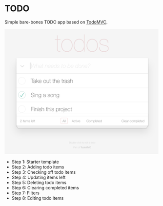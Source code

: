 # TODO

Simple bare-bones TODO app based on [TodoMVC](http://todomvc.com/).

![Screenshot](https://raw.githubusercontent.com/HackYourFutureBelgium/JavaScript2/master/Projects/todo-app/screenshot.png)

* Step 1: Starter template
* Step 2: Adding todo items
* Step 3: Checking off todo items
* Step 4: Updating items left
* Step 5: Deleting todo items
* Step 6: Clearing completed items
* Step 7: Filters
* Step 8: Editing todo items
